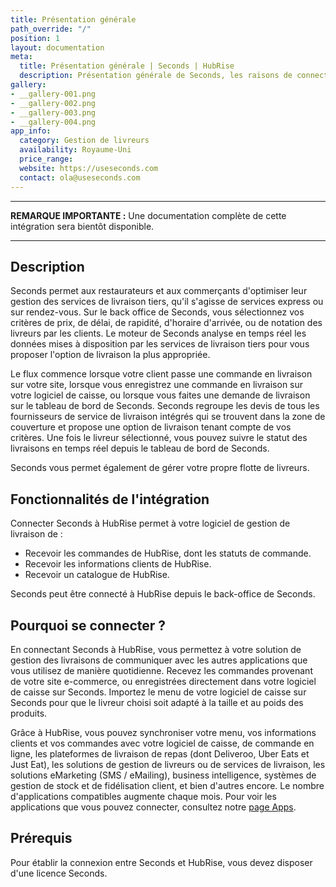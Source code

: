 ```yaml
---
title: Présentation générale
path_override: "/"
position: 1
layout: documentation
meta:
  title: Présentation générale | Seconds | HubRise
  description: Présentation générale de Seconds, les raisons de connecter Seconds à HubRise et les fonctionnalités de l'intégration avec HubRise.
gallery:
- __gallery-001.png
- __gallery-002.png
- __gallery-003.png
- __gallery-004.png
app_info:
  category: Gestion de livreurs
  availability: Royaume-Uni
  price_range: 
  website: https://useseconds.com
  contact: ola@useseconds.com
---
```


---

**REMARQUE IMPORTANTE :** Une documentation complète de cette intégration sera bientôt disponible.

---

## Description

Seconds permet aux restaurateurs et aux commerçants d'optimiser leur gestion des services de livraison tiers, qu'il s'agisse de services express ou sur rendez-vous. Sur le back office de Seconds, vous sélectionnez vos critères de prix, de délai, de rapidité, d'horaire d'arrivée, ou de notation des livreurs par les clients. Le moteur de Seconds analyse en temps réel les données mises à disposition par les services de livraison tiers pour vous proposer l'option de livraison la plus appropriée.

Le flux commence lorsque votre client passe une commande en livraison sur votre site, lorsque vous enregistrez une commande en livraison sur votre logiciel de caisse, ou lorsque vous faites une demande de livraison sur le tableau de bord de Seconds. Seconds regroupe les devis de tous les fournisseurs de service de livraison intégrés qui se trouvent dans la zone de couverture et propose une option de livraison tenant compte de vos critères. Une fois le livreur sélectionné, vous pouvez suivre le statut des livraisons en temps réel depuis le tableau de bord de Seconds.

Seconds vous permet également de gérer votre propre flotte de livreurs.

## Fonctionnalités de l'intégration

Connecter Seconds à HubRise permet à votre logiciel de gestion de livraison de :

- Recevoir les commandes de HubRise, dont les statuts de commande.
- Recevoir les informations clients de HubRise.
- Recevoir un catalogue de HubRise.

Seconds peut être connecté à HubRise depuis le back-office de Seconds.

## Pourquoi se connecter ?

En connectant Seconds à HubRise, vous permettez à votre solution de gestion des livraisons de communiquer avec les autres applications que vous utilisez de manière quotidienne. Recevez les commandes provenant de votre site e-commerce, ou enregistrées directement dans votre logiciel de caisse sur Seconds. Importez le menu de votre logiciel de caisse sur Seconds pour que le livreur choisi soit adapté à la taille et au poids des produits.

Grâce à HubRise, vous pouvez synchroniser votre menu, vos informations clients et vos commandes avec votre logiciel de caisse, de commande en ligne, les plateformes de livraison de repas (dont Deliveroo, Uber Eats et Just Eat), les solutions de gestion de livreurs ou de services de livraison, les solutions eMarketing (SMS / eMailing), business intelligence, systèmes de gestion de stock et de fidélisation client, et bien d'autres encore. Le nombre d'applications compatibles augmente chaque mois. Pour voir les applications que vous pouvez connecter, consultez notre [page Apps](/apps).

## Prérequis

Pour établir la connexion entre Seconds et HubRise, vous devez disposer d'une licence Seconds.
